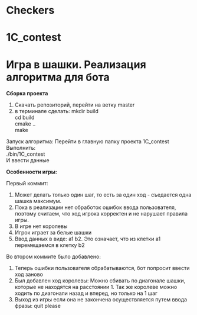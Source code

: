 # Checkers
# 1C_contest

# Игра в шашки. Реализация алгоритма для бота

**Сборка проекта**
1) Скачать репозиторий, перейти на ветку master
2) в терминале сделать:
   mkdir build  
   cd build  
   cmake ..	 
   make      

Запуск алгоритма:
Перейти в главную папку проекта 1C_contest  
Выполнить:  
./bin/1C_contest  
И ввести данные  

**Особенности игры:**  

Первый коммит:
1) Может делать только один шаг, то есть за один ход - съедается одна шашка максимум. 
2) Пока в реализации нет обработок ошибок ввода пользователя, поэтому считаем, что ход игрока корректен и не нарушает правила игры.  
3) В игре нет королевы  
4) Игрок играет за белые шашки
5) Ввод данных в виде: a1 b2. Это означает, что из клетки а1 перемещаемся в клетку b2 

Во втором коммите было добавлено:
1) Теперь ошибки пользователя обрабатываются, бот попросит ввести ход заново  
2) Был добавлен ход королевы: Можно сбивать по диагонале шашки, которые не находятся на расстоянии 1. Так же королеве можно ходить по диагонали назад и вперед, но только на 1 шаг  
3) Выход из игры если она не закончена осуществляется путем ввода фразы: quit please
